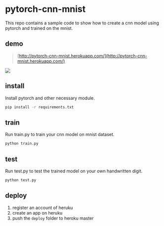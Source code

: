 # pytorch-cnn-mnist
This repo contains a sample code to show how to create a cnn model using pytorch and trained on the mnist.
## demo
> [http://pytorch-cnn-mnist.herokuapp.com/](http://pytorch-cnn-mnist.herokuapp.com/)

![](https://img-blog.csdnimg.cn/20201116104632753.gif)
## install
Install pytorch and other necessary module.
```bash
pip install -r requirements.txt
```
## train
Run train.py to train your cnn model on mnist dataset.
```bash
python train.py
```
## test
Run test.py to test the trained model on your own handwritten digit.
```bash
python test.py
```
## deploy
1. register an account of heruku
2. create an app on heruku
3. push the `deploy` folder to heroku master
